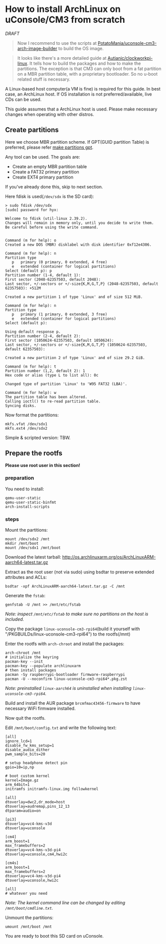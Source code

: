 # How to install ArchLinux on uConsole/CM3 from scratch

_DRAFT_

> Now I recommend to use the scripts at [PotatoMania/uconsole-cm3-arch-image-builder](https://github.com/PotatoMania/uconsole-cm3-arch-image-builder) to build the OS image.

> It looks like there's a more detailed guide at [Autianic/clockworkpi-linux](https://github.com/Autianic/clockworkpi-linux#arch-linux-arm-chroot-environment-setup). It tells how to build the packages and how to make the partitions.
> The exception is that CM3 can only boot from a fat partition on a MBR partition table, with a proprietary bootloader. So no u-boot related stuff is necessary.

A Linux-based host computer(a VM is fine) is required for this guide. In best case, an ArchLinux host. If OS installation is not preferred/available, live CDs can be used.

This guide assumes that a ArchLinux host is used. Please make necessary changes when operating with other distros.

## Create partitions

Here we choose MBR partition scheme. If GPT(GUID partition Table) is preferred, please refer [make partitions gpt](./make_partitions_gpt.md).

Any tool can be used. The goals are:

- Create an empty MBR partition table
- Create a FAT32 primary partition
- Create EXT4 primary partition

If you've already done this, skip to next section.

Here fdisk is used(`/dev/sdx` is the SD card):

```
> sudo fdisk /dev/sdx
[sudo] password for hyx:

Welcome to fdisk (util-linux 2.39.2).
Changes will remain in memory only, until you decide to write them.
Be careful before using the write command.


Command (m for help): o
Created a new DOS (MBR) disklabel with disk identifier 0xf12e4306.

Command (m for help): n
Partition type
   p   primary (0 primary, 0 extended, 4 free)
   e   extended (container for logical partitions)
Select (default p): p
Partition number (1-4, default 1):
First sector (2048-62357503, default 2048):
Last sector, +/-sectors or +/-size{K,M,G,T,P} (2048-62357503, default 62357503): +512M

Created a new partition 1 of type 'Linux' and of size 512 MiB.

Command (m for help): n
Partition type
   p   primary (1 primary, 0 extended, 3 free)
   e   extended (container for logical partitions)
Select (default p):

Using default response p.
Partition number (2-4, default 2):
First sector (1050624-62357503, default 1050624):
Last sector, +/-sectors or +/-size{K,M,G,T,P} (1050624-62357503, default 62357503):

Created a new partition 2 of type 'Linux' and of size 29.2 GiB.

Command (m for help): t
Partition number (1,2, default 2): 1
Hex code or alias (type L to list all): 0c

Changed type of partition 'Linux' to 'W95 FAT32 (LBA)'.

Command (m for help): w
The partition table has been altered.
Calling ioctl() to re-read partition table.
Syncing disks.
```

Now format the partitions:
```
mkfs.vfat /dev/sdx1
mkfs.ext4 /dev/sdx2
```

Simple & scripted version: TBW.

## Prepare the rootfs

__Please use root user in this section!__

### preparation

You need to install:

```
qemu-user-static
qemu-user-static-binfmt
arch-install-scripts
```

### steps

Mount the partitions:

```
mount /dev/sdx2 /mnt
mkdir /mnt/boot
mount /dev/sdx1 /mnt/boot
```

Download the latest tarball: http://os.archlinuxarm.org/os/ArchLinuxARM-aarch64-latest.tar.gz

Extract as the root user (not via sudo) using bsdtar to preserve extended attributes and ACLs:
```
bsdtar -xpf ArchLinuxARM-aarch64-latest.tar.gz -C /mnt
```

Generate the `fstab`:
```
genfstab -U /mnt >> /mnt/etc/fstab
```

_Note: inspect `/mnt/etc/fstab` to make sure no partitions on the host is included._

Copy the package `linux-uconsole-cm3-rpi64`(build it yourself with "/PKGBUILDs/linux-uconsole-cm3-rpi64") to the rootfs(/mnt)

Enter the rootfs with `arch-chroot` and install the packages:

```
arch-chroot /mnt
# initialize the keyring
pacman-key --init
pacman-key --populate archlinuxarm
# then install packages
pacman -Sy raspberrypi-bootloader firmware-raspberrypi
pacman -U --noconfirm linux-uconsole-cm3-rpi64*.pkg.zst
```

_Note: preinstalled `linux-aarch64` is uninstalled when installing `linux-uconsole-cm3-rpi64`._

Build and install the AUR package `brcmfmac43456-firmware` to have necessary WiFi firmware installed.

Now quit the rootfs.

Edit `/mnt/boot/config.txt` and write the following text:

```
[all]
ignore_lcd=1
disable_fw_kms_setup=1
disable_audio_dither
pwm_sample_bits=20

# setup headphone detect pin
gpio=10=ip,np

# boot custom kernel
kernel=Image.gz
arm_64bit=1
initramfs initramfs-linux.img followkernel

[all]
dtoverlay=dwc2,dr_mode=host
dtoverlay=audremap,pins_12_13
dtparam=audio=on

[pi3]
dtoverlay=vc4-kms-v3d
dtoverlay=uconsole

[cm4]
arm_boost=1
max_framebuffers=2
dtoverlay=vc4-kms-v3d-pi4
dtoverlay=uconsole,cm4,hwi2c

[cm4s]
arm_boost=1
max_framebuffers=2
dtoverlay=vc4-kms-v3d-pi4
dtoverlay=uconsole,hwi2c

[all]
# whatever you need
```

_Note: The kernel command line can be changed by editing `/mnt/boot/cmdline.txt`._

Unmount the partitions:

```
umount /mnt/boot /mnt
```

You are ready to boot this SD card on uConsole.

